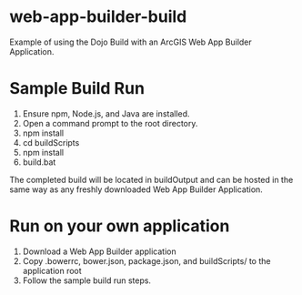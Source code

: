 # web-app-builder-build
Example of using the Dojo Build with an ArcGIS Web App Builder Application.

# Sample Build Run
1. Ensure npm, Node.js, and Java are installed.
2. Open a command prompt to the root directory.
3.    npm install
4.    cd buildScripts
5.    npm install
6.    build.bat

The completed build will be located in buildOutput and can be hosted in the same way as any freshly downloaded Web App Builder Application.

# Run on your own application
1. Download a Web App Builder application
2. Copy .bowerrc, bower.json, package.json, and buildScripts/ to the application root
3. Follow the sample build run steps.
